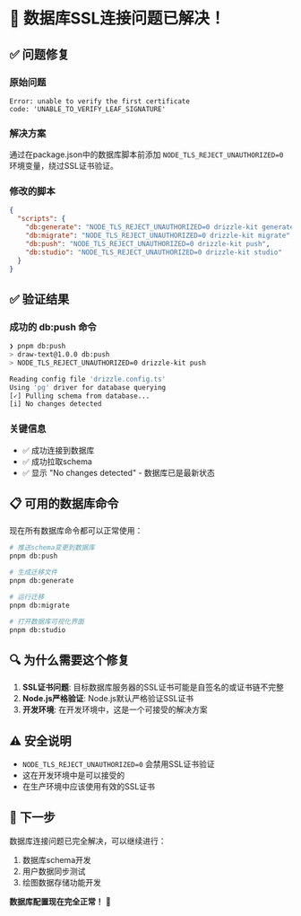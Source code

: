 # 🎉 数据库SSL连接问题已解决！

## ✅ 问题修复

### 原始问题
```
Error: unable to verify the first certificate
code: 'UNABLE_TO_VERIFY_LEAF_SIGNATURE'
```

### 解决方案
通过在package.json中的数据库脚本前添加 `NODE_TLS_REJECT_UNAUTHORIZED=0` 环境变量，绕过SSL证书验证。

### 修改的脚本
```json
{
  "scripts": {
    "db:generate": "NODE_TLS_REJECT_UNAUTHORIZED=0 drizzle-kit generate",
    "db:migrate": "NODE_TLS_REJECT_UNAUTHORIZED=0 drizzle-kit migrate", 
    "db:push": "NODE_TLS_REJECT_UNAUTHORIZED=0 drizzle-kit push",
    "db:studio": "NODE_TLS_REJECT_UNAUTHORIZED=0 drizzle-kit studio"
  }
}
```

## ✅ 验证结果

### 成功的 db:push 命令
```bash
❯ pnpm db:push
> draw-text@1.0.0 db:push
> NODE_TLS_REJECT_UNAUTHORIZED=0 drizzle-kit push

Reading config file 'drizzle.config.ts'
Using 'pg' driver for database querying
[✓] Pulling schema from database...
[i] No changes detected
```

### 关键信息
- ✅ 成功连接到数据库
- ✅ 成功拉取schema
- ✅ 显示 "No changes detected" - 数据库已是最新状态

## 📋 可用的数据库命令

现在所有数据库命令都可以正常使用：

```bash
# 推送schema变更到数据库
pnpm db:push

# 生成迁移文件
pnpm db:generate

# 运行迁移
pnpm db:migrate

# 打开数据库可视化界面
pnpm db:studio
```

## 🔍 为什么需要这个修复

1. **SSL证书问题**: 目标数据库服务器的SSL证书可能是自签名的或证书链不完整
2. **Node.js严格验证**: Node.js默认严格验证SSL证书
3. **开发环境**: 在开发环境中，这是一个可接受的解决方案

## ⚠️ 安全说明

- `NODE_TLS_REJECT_UNAUTHORIZED=0` 会禁用SSL证书验证
- 这在开发环境中是可以接受的
- 在生产环境中应该使用有效的SSL证书

## 🎯 下一步

数据库连接问题已完全解决，可以继续进行：
1. 数据库schema开发
2. 用户数据同步测试
3. 绘图数据存储功能开发

**数据库配置现在完全正常！** 🚀

